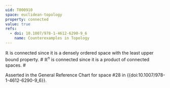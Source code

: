 ```yaml
---
uid: T000910
space: euclidean-topology
property: connected
value: true
refs:
  - doi: 10.1007/978-1-4612-6290-9_6
    name: Counterexamples in Topology
---
```

$\mathbb{R}$ is connected since it is a densely ordered space with the least upper bound property. # $\mathbb{R}^n$ is connected since it is a product of connected spaces. #

Asserted in the General Reference Chart for space #28 in
{{doi:10.1007/978-1-4612-6290-9_6}}.
